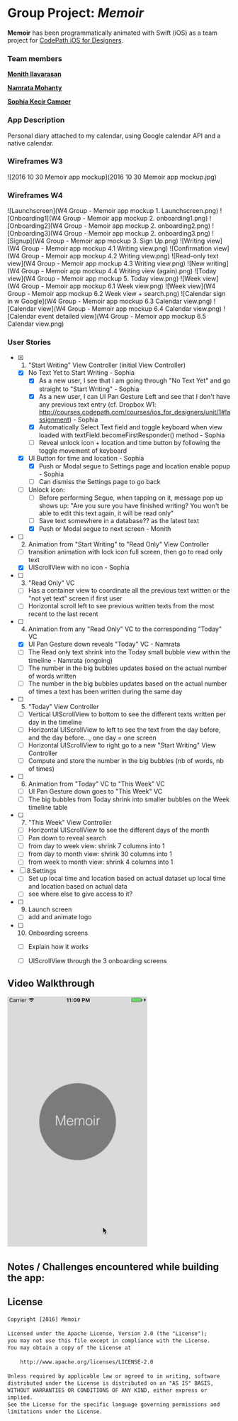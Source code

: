 # Group Project: *Memoir*


**Memoir** has been programmatically animated with Swift (iOS) as a team project for [CodePath iOS for Designers](http://codepath.com/iosfordesigners).


### Team members
[**Monith Ilavarasan**](https://github.com/Monith)

[**Namrata Mohanty**](https://github.com/nmohanty)

[**Sophia Kecir Camper**](https://github.com/sophiakc)


### App Description
Personal diary attached to my calendar, using Google calendar API and a native calendar.


### Wireframes W3
![2016 10 30 Memoir app mockup](2016 10 30 Memoir app mockup.jpg)

### Wireframes W4
![Launchscreen](W4 Group - Memoir app mockup 1. Launchscreen.png)
![Onboarding1](W4 Group - Memoir app mockup 2. onboarding1.png)
![Onboarding2](W4 Group - Memoir app mockup 2. onboarding2.png)
![Onboarding3](W4 Group - Memoir app mockup 2. onboarding3.png)
![Signup](W4 Group - Memoir app mockup 3. Sign Up.png)
![Writing view](W4 Group - Memoir app mockup 4.1 Writing view.png)
![Confirmation view](W4 Group - Memoir app mockup 4.2 Writing view.png)
![Read-only text view](W4 Group - Memoir app mockup 4.3 Writing view.png)
![New writing](W4 Group - Memoir app mockup 4.4 Writing view (again).png)
![Today view](W4 Group - Memoir app mockup 5. Today view.png)
![Week view](W4 Group - Memoir app mockup 6.1 Week view.png)
![Week view](W4 Group - Memoir app mockup 6.2 Week view + search.png)
![Calendar sign in w Google](W4 Group - Memoir app mockup 6.3 Calendar view.png)
![Calendar view](W4 Group - Memoir app mockup 6.4 Calendar view.png)
![Calendar event detailed view](W4 Group - Memoir app mockup 6.5 Calendar view.png)



### User Stories
* [X] 1. "Start Writing" View Controller (initial View Controller)
    * [X] No Text Yet to Start Writing - Sophia
        * [X] As a new user, I see that I am going through "No Text Yet" and go straight to "Start Writing" - Sophia
        * [X] As a new user, I can UI Pan Gesture Left and see that I don't have any previous text entry (cf. Dropbox W1: http://courses.codepath.com/courses/ios_for_designers/unit/1#!assignment) - Sophia
        * [X] Automatically Select Text field and toggle keyboard when view loaded with textField.becomeFirstResponder() method - Sophia
        * [ ] Reveal unlock icon + location and time button by following the toggle movement of keyboard
    
    * [X] UI Button for time and location - Sophia
        * [X] Push or Modal segue to Settings page and location enable popup - Sophia
        * [ ] Can dismiss the Settings page to go back
    
    * [ ] Unlock icon: 
        * [ ] Before performing Segue, when tapping on it, message pop up shows up: "Are you sure you have finished writing? You won't be able to edit this text again, it will be read only"
        * [ ] Save text somewhere in a database?? as the latest text
        * [X] Push or Modal segue to next screen - Monith

* [ ] 2. Animation from "Start Writing" to "Read Only" View Controller
    * [ ] transition animation with lock icon full screen, then go to read only text
    * [X] UIScrollView with no icon - Sophia

* [ ] 3. "Read Only" VC
    * [ ] Has a container view to coordinate all the previous text written or the "not yet text" screen if first user
    * [ ] Horizontal scroll left to see previous written texts from the most recent to the last recent

* [ ] 4. Animation from any "Read Only" VC to the corresponding "Today" VC
    * [X] UI Pan Gesture down reveals "Today" VC - Namrata
    * [ ] The Read only text shrink into the Today small bubble view within the timeline - Namrata (ongoing)
    * [ ] The number in the big bubbles updates based on the actual number of words written
    * [ ] The number in the big bubbles updates based on the actual number of times a text has been written during the same day

* [ ] 5. "Today" View Controller
    * [ ] Vertical UIScrollView to bottom to see the different texts written per day in the timeline
    * [ ] Horizontal UIScrollView to left to see the text from the day before, and the day before..., one day = one screen
    * [ ] Horizontal UIScrollView to right go to a new "Start Writing" View Controller
    * [ ] Compute and store the number in the big bubbles (nb of words, nb of times)
 
* [ ] 6. Animation from "Today" VC to "This Week" VC
	* [ ] UI Pan Gesture down goes to "This Week" VC
	* [ ] The big bubbles from Today shrink into smaller bubbles on the Week timeline table

* [ ] 7. "This Week" View Controller
    * [ ] Horizontal UIScrollView to see the different days of the month
    * [ ] Pan down to reveal search
    * [ ] from day to week view: shrink 7 columns into 1
    * [ ] from day to month view: shrink 30 columns into 1
    * [ ] from week to month view: shrink 4 columns into 1

* [ ] 8.Settings
    * [ ] Set up local time and location based on actual dataset up local time and location based on actual data
    * [ ] see where else to give access to it?

* [ ] 9. Launch screen
	* [ ] add and animate logo

* [ ] 10. Onboarding screens
    * [ ] Explain how it works
    * [ ] UIScrollView through the 3 onboarding screens



## Video Walkthrough

![Memoir](Memoir.gif)



## Notes / Challenges encountered while building the app:




## License

    Copyright [2016] Memoir

    Licensed under the Apache License, Version 2.0 (the "License");
    you may not use this file except in compliance with the License.
    You may obtain a copy of the License at

        http://www.apache.org/licenses/LICENSE-2.0

    Unless required by applicable law or agreed to in writing, software
    distributed under the License is distributed on an "AS IS" BASIS,
    WITHOUT WARRANTIES OR CONDITIONS OF ANY KIND, either express or implied.
    See the License for the specific language governing permissions and
    limitations under the License.
